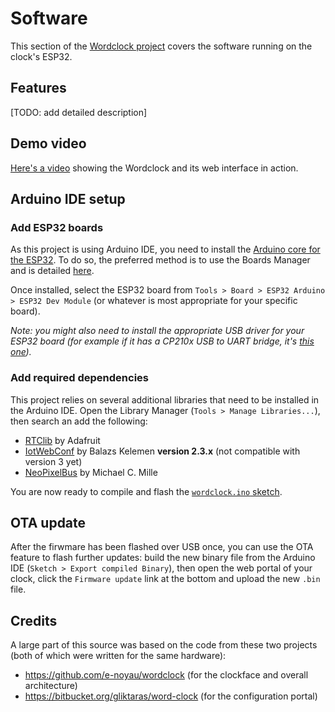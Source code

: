 # Software

This section of the [Wordclock project](../../README.md) covers the software running on the clock's ESP32.


## Features

[TODO: add detailed description]

## Demo video

[Here's a video](https://youtu.be/WF_X5soabm0) showing the Wordclock and its web interface in action.

## Arduino IDE setup

### Add ESP32 boards

As this project is using Arduino IDE, you need to install the [Arduino core for the ESP32](https://github.com/espressif/arduino-esp32). To do so, the preferred method is to use the Boards Manager and is detailed [here](https://github.com/espressif/arduino-esp32/blob/master/docs/arduino-ide/boards_manager.md).

Once installed, select the ESP32 board from `Tools > Board > ESP32 Arduino > ESP32 Dev Module` (or whatever is most appropriate for your specific board).

_Note: you might also need to install the appropriate USB driver for your ESP32 board (for example if it has a CP210x USB to UART bridge, it's [this one](https://www.silabs.com/developers/usb-to-uart-bridge-vcp-drivers))._

### Add required dependencies

This project relies on several additional libraries that need to be installed in the Arduino IDE. Open the Library Manager (`Tools > Manage Libraries...`), then search an add the following:

- [RTClib](https://github.com/adafruit/RTClib) by Adafruit
- [IotWebConf](https://github.com/prampec/IotWebConf) by Balazs Kelemen **version 2.3.x** (not compatible with version 3 yet)
- [NeoPixelBus](https://github.com/Makuna/NeoPixelBus) by Michael C. Mille

You are now ready to compile and flash the [`wordclock.ino` sketch](wordclock/wordclock.ino).

## OTA update

After the firwmare has been flashed over USB once, you can use the OTA feature to flash further updates: build the new binary file from the Arduino IDE (`Sketch > Export compiled Binary`), then open the web portal of your clock, click the `Firmware update` link at the bottom and upload the new `.bin` file.

## Credits

A large part of this source was based on the code from these two projects (both of which were written for the same hardware):
- https://github.com/e-noyau/wordclock (for the clockface and overall architecture)
- https://bitbucket.org/gliktaras/word-clock (for the configuration portal)
